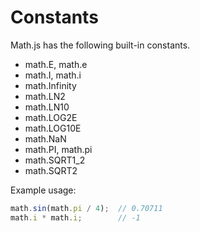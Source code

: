 # Constants

Math.js has the following built-in constants.

- math.E, math.e
- math.I, math.i
- math.Infinity
- math.LN2
- math.LN10
- math.LOG2E
- math.LOG10E
- math.NaN
- math.PI, math.pi
- math.SQRT1_2
- math.SQRT2

Example usage:

```js
math.sin(math.pi / 4);  // 0.70711
math.i * math.i;        // -1
```
